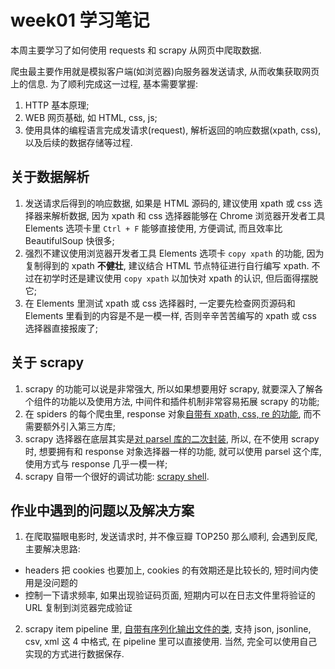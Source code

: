 # week01 学习笔记

本周主要学习了如何使用 requests 和 scrapy 从网页中爬取数据.

爬虫最主要作用就是模拟客户端(如浏览器)向服务器发送请求, 从而收集获取网页上的信息. 为了顺利完成这一过程, 基本需要掌握:

1. HTTP 基本原理;
2. WEB 网页基础, 如 HTML, css, js;
3. 使用具体的编程语言完成发请求(request), 解析返回的响应数据(xpath, css), 以及后续的数据存储等过程.

## 关于数据解析

1. 发送请求后得到的响应数据, 如果是 HTML 源码的, 建议使用 xpath 或 css 选择器来解析数据, 因为 xpath 和 css 选择器能够在 Chrome 浏览器开发者工具 Elements 选项卡里 `Ctrl + F` 能够直接使用, 方便调试, 而且效率比 BeautifulSoup 快很多;
2. 强烈不建议使用浏览器开发者工具 Elements 选项卡 `copy xpath` 的功能, 因为复制得到的 xpath **不健壮**, 建议结合 HTML 节点特征进行自行编写 xpath. 不过在初学时还是建议使用 `copy xpath` 以加快对 xpath 的认识, 但后面得摆脱它;
3. 在 Elements 里测试 xpath 或 css 选择器时, 一定要先检查网页源码和 Elements 里看到的内容是不是一模一样, 否则辛辛苦苦编写的 xpath 或 css 选择器直接报废了;

## 关于 scrapy

1. scrapy 的功能可以说是非常强大, 所以如果想要用好 scrapy, 就要深入了解各个组件的功能以及使用方法, 中间件和插件机制非常容易拓展 scrapy 的功能;
2. 在 spiders 的每个爬虫里, response 对象[自带有 xpath, css, re 的功能](https://docs.scrapy.org/en/latest/topics/selectors.html), 而不需要额外引入第三方库;
3. scrapy 选择器在底层其实是[对  parsel 库的二次封装](https://docs.scrapy.org/en/latest/topics/selectors.html), 所以, 在不使用 scrapy 时, 想要拥有和 response 对象选择器一样的功能, 就可以使用 parsel 这个库, 使用方式与 response 几乎一模一样;
4. scrapy 自带一个很好的调试功能: [scrapy shell](https://docs.scrapy.org/en/latest/topics/shell.html).

## 作业中遇到的问题以及解决方案


1. 在爬取猫眼电影时, 发送请求时, 并不像豆瓣 TOP250 那么顺利, 会遇到反爬, 主要解决思路:

- headers 把 cookies 也要加上, cookies 的有效期还是比较长的, 短时间内使用是没问题的
- 控制一下请求频率, 如果出现验证码页面, 短期内可以在日志文件里将验证的 URL 复制到浏览器完成验证

2. scrapy item pipeline 里, [自带有序列化输出文件的类](https://docs.scrapy.org/en/latest/topics/feed-exports.html), 支持 json, jsonline, csv, xml 这 4 中格式, 在 pipeline 里可以直接使用. 当然, 完全可以使用自己实现的方式进行数据保存.
